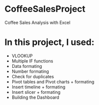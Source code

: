 # CoffeeSalesProject
Coffee Sales Analysis with Excel

# In this project, I used:

- VLOOKUP
- Multiple IF functions
- Data formating
- Number formating
- Check for duplicates
- Pivot tables and Pivot charts + formating
- Insert timeline + formating
- Insert slicer + formating
-  Building the Dashboard
